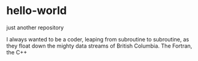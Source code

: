 # hello-world
just another repository

I always wanted to be a coder, leaping from subroutine to subroutine, as they float down the mighty data streams of British Columbia. The Fortran, the C++
